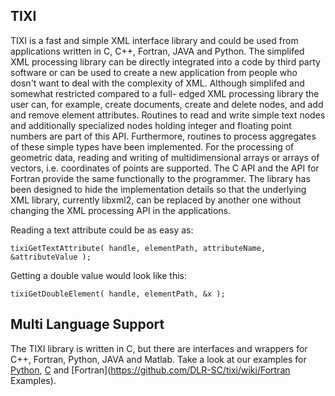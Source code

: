 ## TIXI ##
TIXI is a fast and simple XML interface library and could be used from applications written in C, C++, Fortran, JAVA and Python.
The simplifed XML processing library can be directly integrated into a code by third party software or can be used to create a new application from people who dosn't want to deal with the complexity of XML. Although simplifed and somewhat restricted compared to a full-
edged XML processing library the user can, for example, create documents, create and delete nodes, and add and remove element attributes. Routines to read and write simple text nodes and additionally specialized nodes holding integer and floating point numbers are part of this API. Furthermore, routines to process aggregates of these simple types have been implemented. For the processing of geometric data, reading and writing of multidimensional arrays or arrays of vectors, i.e. coordinates of points are supported. The C API and the API for Fortran provide the same functionally to the programmer. The library has been designed to hide the implementation details so that the underlying XML library, currently libxml2, can be replaced by another one without changing the XML processing API in the applications.

Reading a text attribute could be as easy as:

```
tixiGetTextAttribute( handle, elementPath, attributeName, &attributeValue );
```

Getting a double value would look like this:
```
tixiGetDoubleElement( handle, elementPath, &x );
```

## Multi Language Support ##
The TIXI library is written in C, but there are interfaces and wrappers for C++, Fortran, Python, JAVA and Matlab. Take a look at our examples for [Python](https://github.com/DLR-SC/tixi/wiki/PythonExamples), [C](https://github.com/DLR-SC/tixi/wiki/CExamples) and [Fortran](https://github.com/DLR-SC/tixi/wiki/Fortran Examples).

